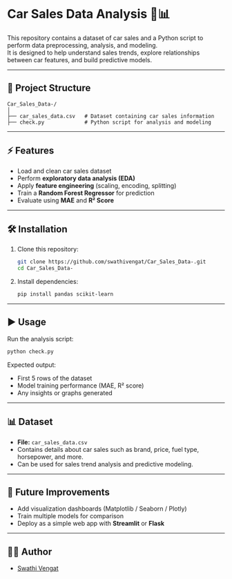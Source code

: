 # Car Sales Data Analysis 🚗📊

This repository contains a dataset of car sales and a Python script to perform data preprocessing, analysis, and modeling.  
It is designed to help understand sales trends, explore relationships between car features, and build predictive models.

---

## 📂 Project Structure
```
Car_Sales_Data-/
│
├── car_sales_data.csv   # Dataset containing car sales information
├── check.py             # Python script for analysis and modeling
```

---

## ⚡ Features
- Load and clean car sales dataset
- Perform **exploratory data analysis (EDA)**
- Apply **feature engineering** (scaling, encoding, splitting)
- Train a **Random Forest Regressor** for prediction
- Evaluate using **MAE** and **R² Score**

---

## 🛠️ Installation

1. Clone this repository:
   ```bash
   git clone https://github.com/swathivengat/Car_Sales_Data-.git
   cd Car_Sales_Data-
   ```

2. Install dependencies:
   ```bash
   pip install pandas scikit-learn
   ```

---

## ▶️ Usage

Run the analysis script:
```bash
python check.py
```

Expected output:
- First 5 rows of the dataset
- Model training performance (MAE, R² score)
- Any insights or graphs generated

---

## 📊 Dataset
- **File:** `car_sales_data.csv`
- Contains details about car sales such as brand, price, fuel type, horsepower, and more.
- Can be used for sales trend analysis and predictive modeling.

---

## 🚀 Future Improvements
- Add visualization dashboards (Matplotlib / Seaborn / Plotly)
- Train multiple models for comparison
- Deploy as a simple web app with **Streamlit** or **Flask**

---

## 👩‍💻 Author
- [Swathi Vengat](https://github.com/swathivengat)
